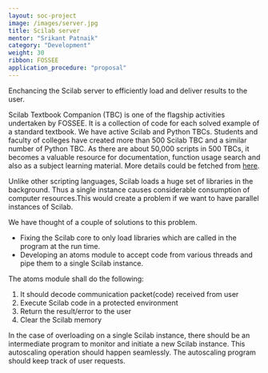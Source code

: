 ```yaml
---
layout: soc-project
image: /images/server.jpg
title: Scilab server
mentor: "Srikant Patnaik"
category: "Development"
weight: 30
ribbon: FOSSEE
application_procedure: "proposal"
---
```


Enchancing the Scilab server to efficiently load and deliver results to the user.

<!--break-->

Scilab Textbook Companion (TBC) is one of the flagship activities undertaken by FOSSEE. It is a collection of code for each solved example of a standard textbook. We have active Scilab and Python TBCs. Students and faculty of colleges have created more than 500 Scilab TBC and a similar number of Python TBC. As there are about 50,000 scripts in 500 TBCs, it becomes a valuable resource for documentation, function usage search and also as a subject learning material. More details could be fetched from [here](http://www.scilab.in/Textbook_Companion_Project).

Unlike other scripting languages, Scilab loads a huge set of libraries in the background. Thus a single instance causes considerable consumption of computer resources.This would create a problem if we want to have parallel instances of Scilab.

We have thought of a couple of solutions to this problem.

- Fixing the Scilab core to only load libraries which are called in the program at the run time.
- Developing an atoms module to accept code from various threads and pipe them to a single Scilab instance.

The atoms module shall do the following:

1. It should decode communication packet(code) received from user
2. Execute Scilab code in a protected environment 
3. Return the result/error to the user
4. Clear the Scilab memory

In the case of overloading on a single Scilab instance, there should be an intermediate program to monitor and initiate a new Scilab instance. This autoscaling operation should happen seamlessly. The autoscaling program should keep track of user requests.
